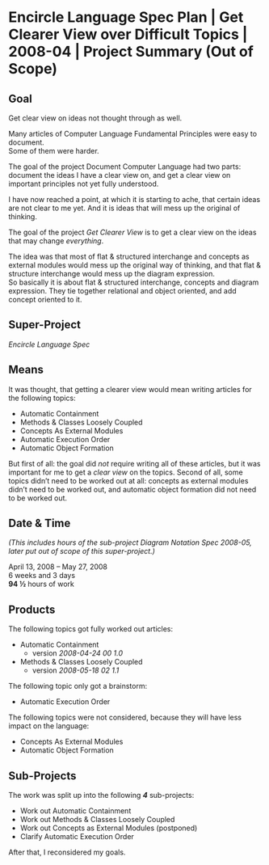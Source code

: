﻿Encircle Language Spec Plan | Get Clearer View over Difficult Topics | 2008-04 | Project Summary (Out of Scope)
===============================================================================================================


Goal
----

Get clear view on ideas not thought through as well.

Many articles of Computer Language Fundamental Principles were easy to document.  
Some of them were harder.

The goal of the project Document Computer Language had two parts: document the ideas I have a clear view on, and get a clear view on important principles not yet fully understood.

I have now reached a point, at which it is starting to ache, that certain ideas are not clear to me yet. And it is ideas that will mess up the original of thinking.

The goal of the project *Get Clearer View* is to get a clear view on the ideas that may change *everything*.

The idea was that most of flat & structured interchange and concepts as external modules would mess up the original way of thinking, and that flat & structure interchange would mess up the diagram expression.  
So basically it is about flat & structured interchange, concepts and diagram expression. They tie together relational and object oriented, and add concept oriented to it.


Super-Project
-------------

*Encircle Language Spec*


Means
-----

It was thought, that getting a clearer view would mean writing articles for the following topics:

- Automatic Containment
- Methods & Classes Loosely Coupled
- Concepts As External Modules
- Automatic Execution Order
- Automatic Object Formation

But first of all: the goal did *not* require writing all of these articles, but it was important for me to get a *clear view* on the topics. Second of all, some topics didn’t need to be worked out at all: concepts as external modules didn’t need to be worked out, and automatic object formation did not need to be worked out.


Date & Time
-----------

*(This includes hours of the sub-project Diagram Notation Spec 2008-05, later put out of scope of this super-project.)*

April 13, 2008 – May 27, 2008  
6 weeks and 3 days  
__94 ½__ hours of work


Products
--------

The following topics got fully worked out articles:

- Automatic Containment
    - version  *2008-04-24 00  1.0*
- Methods & Classes Loosely Coupled
    - version  *2008-05-18 02  1.1*

The following topic only got a brainstorm:

- Automatic Execution Order

The following topics were not considered, because they will have less impact on the language:

- Concepts As External Modules
- Automatic Object Formation


Sub-Projects
------------

The work was split up into the following __*4*__  sub-projects:

- Work out Automatic Containment
- Work out Methods & Classes Loosely Coupled
- Work out Concepts as External Modules (postponed)
- Clarify Automatic Execution Order

After that, I reconsidered my goals.